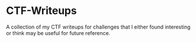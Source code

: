 # CTF-Writeups

A collection of my CTF writeups for challenges that I either found interesting or think may be useful for future reference.
